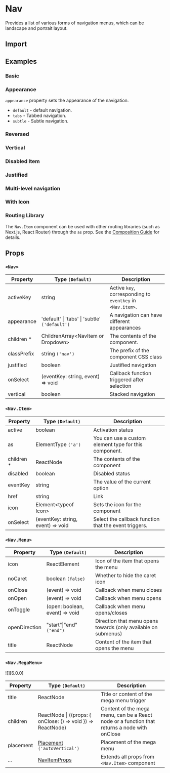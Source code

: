 # Nav

Provides a list of various forms of navigation menus, which can be landscape and portrait layout.

## Import

<!--{include:<import-guide>}-->

## Examples

### Basic

<!--{include:`basic.md`}-->

### Appearance

`appearance` property sets the appearance of the navigation.

- `default` - default navigation.
- `tabs` - Tabbed navigation.
- `subtle` - Subtle navigation.

<!--{include:`appearance.md`}-->

### Reversed

<!--{include:`reversed.md`}-->

### Vertical

<!--{include:`vertical.md`}-->

### Disabled Item

<!--{include:`status.md`}-->

### Justified

<!--{include:`justified.md`}-->

### Multi-level navigation

<!--{include:`dropdown.md`}-->

### With Icon

<!--{include:`icon.md`}-->

### Routing Library

The `Nav.Item` component can be used with other routing libraries (such as Next.js, React Router) through the `as` prop. See the [Composition Guide](https://rsuitejs.com/guide/composition/#react-router-dom) for details.

<!--{include:`with-router.md`}-->

## Props

### `<Nav>`

| Property    | Type `(Default)`                              | Description                                                |
| ----------- | --------------------------------------------- | ---------------------------------------------------------- |
| activeKey   | string                                        | Active `key`, corresponding to `eventkey` in `<Nav.item>`. |
| appearance  | 'default' \| 'tabs' \| 'subtle' `('default')` | A navigation can have different appearances                |
| children \* | ChildrenArray&lt;NavItem or Dropdown&gt;      | The contents of the component.                             |
| classPrefix | string `('nav')`                              | The prefix of the component CSS class                      |
| justified   | boolean                                       | Justified navigation                                       |
| onSelect    | (eventKey: string, event) => void             | Callback function triggered after selection                |
| vertical    | boolean                                       | Stacked navigation                                         |

### `<Nav.Item>`

| Property    | Type `(Default)`                  | Description                                           |
| ----------- | --------------------------------- | ----------------------------------------------------- |
| active      | boolean                           | Activation status                                     |
| as          | ElementType `('a')`               | You can use a custom element type for this component. |
| children \* | ReactNode                         | The contents of the component                         |
| disabled    | boolean                           | Disabled status                                       |
| eventKey    | string                            | The value of the current option                       |
| href        | string                            | Link                                                  |
| icon        | Element&lt;typeof Icon&gt;        | Sets the icon for the component                       |
| onSelect    | (eventKey: string, event) => void | Select the callback function that the event triggers. |

### `<Nav.Menu>`

| Property      | Type `(Default)`               | Description                                                    |
| ------------- | ------------------------------ | -------------------------------------------------------------- |
| icon          | ReactElement                   | Icon of the item that opens the menu                           |
| noCaret       | boolean `(false)`              | Whether to hide the caret icon                                 |
| onClose       | (event) => void                | Callback when menu closes                                      |
| onOpen        | (event) => void                | Callback when menu opens                                       |
| onToggle      | (open: boolean, event) => void | Callback when menu opens/closes                                |
| openDirection | "start"\|"end" `("end")`       | Direction that menu opens towards (only available on submenus) |
| title         | ReactNode                      | Content of the item that opens the menu                        |

### `<Nav.MegaMenu>`

![][6.0.0]

| Property  | Type `(Default)`                                             | Description                                                                                  |
| --------- | ------------------------------------------------------------ | -------------------------------------------------------------------------------------------- |
| title     | ReactNode                                                    | Title or content of the mega menu trigger                                                    |
| children  | ReactNode \| ((props: { onClose: () => void }) => ReactNode) | Content of the mega menu, can be a React node or a function that returns a node with onClose |
| placement | [Placement](#code-ts-placement-code) `('autoVertical')`      | Placement of the mega menu                                                                   |
| ...       | [NavItemProps][NavItemProps]                                 | Extends all props from `<Nav.Item>` component                                                |

[NavItemProps]: /components/nav/#code-lt-nav-item-gt-code

<!--{include:(_common/types/placement-all.md)}-->
